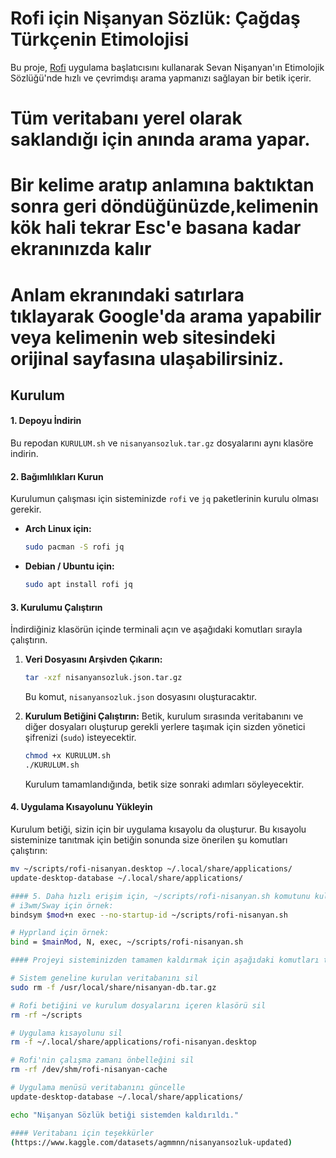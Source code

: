 # Rofi için Nişanyan Sözlük: Çağdaş Türkçenin Etimolojisi

Bu proje, [Rofi](https://github.com/davatorium/rofi) uygulama başlatıcısını kullanarak Sevan Nişanyan'ın Etimolojik Sözlüğü'nde hızlı ve çevrimdışı arama yapmanızı sağlayan bir betik içerir.

# Tüm veritabanı yerel olarak saklandığı için anında arama yapar.
# Bir kelime aratıp anlamına baktıktan sonra geri döndüğünüzde,kelimenin kök hali tekrar Esc'e basana kadar ekranınızda kalır
# Anlam ekranındaki satırlara tıklayarak Google'da arama yapabilir veya kelimenin web sitesindeki orijinal sayfasına ulaşabilirsiniz.

## Kurulum

#### 1. Depoyu İndirin
Bu repodan `KURULUM.sh` ve `nisanyansozluk.tar.gz` dosyalarını aynı klasöre indirin.

#### 2. Bağımlılıkları Kurun
Kurulumun çalışması için sisteminizde `rofi` ve `jq` paketlerinin kurulu olması gerekir.

* **Arch Linux için:**
    ```bash
    sudo pacman -S rofi jq
    ```

* **Debian / Ubuntu için:**
    ```bash
    sudo apt install rofi jq
    ```

#### 3. Kurulumu Çalıştırın
İndirdiğiniz klasörün içinde terminali açın ve aşağıdaki komutları sırayla çalıştırın.

1.  **Veri Dosyasını Arşivden Çıkarın:**
    ```bash
    tar -xzf nisanyansozluk.json.tar.gz
    ```
    Bu komut, `nisanyansozluk.json` dosyasını oluşturacaktır.

2.  **Kurulum Betiğini Çalıştırın:**
    Betik, kurulum sırasında veritabanını ve diğer dosyaları oluşturup gerekli yerlere taşımak için sizden yönetici şifrenizi (`sudo`) isteyecektir.
    ```bash
    chmod +x KURULUM.sh
    ./KURULUM.sh
    ```
    Kurulum tamamlandığında, betik size sonraki adımları söyleyecektir.

#### 4. Uygulama Kısayolunu Yükleyin
Kurulum betiği, sizin için bir uygulama kısayolu da oluşturur. Bu kısayolu sisteminize tanıtmak için betiğin sonunda size önerilen şu komutları çalıştırın:
```bash
mv ~/scripts/rofi-nisanyan.desktop ~/.local/share/applications/
update-desktop-database ~/.local/share/applications/

#### 5. Daha hızlı erişim için, ~/scripts/rofi-nisanyan.sh komutunu kullandığınız pencere yöneticisinin ayarlarından  klavye kısayoluna atayabilirsiniz.
# i3wm/Sway için örnek:
bindsym $mod+n exec --no-startup-id ~/scripts/rofi-nisanyan.sh

# Hyprland için örnek:
bind = $mainMod, N, exec, ~/scripts/rofi-nisanyan.sh

#### Projeyi sisteminizden tamamen kaldırmak için aşağıdaki komutları terminalde çalıştırmanız yeterlidir:

# Sistem geneline kurulan veritabanını sil
sudo rm -f /usr/local/share/nisanyan-db.tar.gz

# Rofi betiğini ve kurulum dosyalarını içeren klasörü sil
rm -rf ~/scripts

# Uygulama kısayolunu sil
rm -f ~/.local/share/applications/rofi-nisanyan.desktop

# Rofi'nin çalışma zamanı önbelleğini sil
rm -rf /dev/shm/rofi-nisanyan-cache

# Uygulama menüsü veritabanını güncelle
update-desktop-database ~/.local/share/applications/

echo "Nişanyan Sözlük betiği sistemden kaldırıldı."

#### Veritabanı için teşekkürler
(https://www.kaggle.com/datasets/agmmnn/nisanyansozluk-updated)

